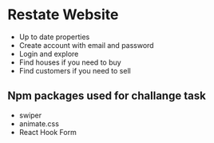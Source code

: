 # Restate Website

- Up to date properties
- Create account with email and password
- Login and explore
- Find houses if you need to buy
- Find customers if you need to sell

## Npm packages used for challange task

- swiper
- animate.css
- React Hook Form
